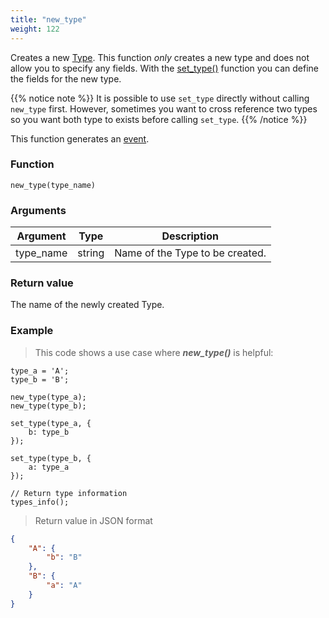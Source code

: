 ```yaml
---
title: "new_type"
weight: 122
---
```


Creates a new [Type](../../data-types/type). This function *only* creates a new type
and does not allow you to specify any fields. With the [set_type()](../set_type) function
you can define the fields for the new type.

{{% notice note %}}
It is possible to use `set_type` directly without calling `new_type` first. However, sometimes
you want to cross reference two types so you want both type to exists before calling `set_type`.
{{% /notice %}}


This function generates an [event](../../overview/events).

### Function

`new_type(type_name)`

### Arguments

Argument | Type | Description
-------- | ---- | -----------
type_name | string | Name of the Type to be created.

### Return value

The name of the newly created Type.

### Example

> This code shows a use case where ***new_type()*** is helpful:

```thingsdb,json_response
type_a = 'A';
type_b = 'B';

new_type(type_a);
new_type(type_b);

set_type(type_a, {
    b: type_b
});

set_type(type_b, {
    a: type_a
});

// Return type information
types_info();
```

> Return value in JSON format

```json
{
    "A": {
        "b": "B"
    },
    "B": {
        "a": "A"
    }
}
```
